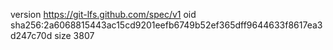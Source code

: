 version https://git-lfs.github.com/spec/v1
oid sha256:2a6068815443ac15cd9201eefb6749b52ef365dff9644633f8617ea3d247c70d
size 3807
